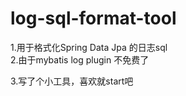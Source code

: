 # log-sql-format-tool
1.用于格式化Spring Data Jpa 的日志sql  
2.由于mybatis log plugin 不免费了

3.写了个小工具，喜欢就start吧
